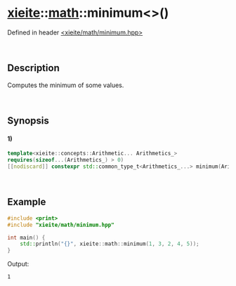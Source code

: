 # [xieite](../../xieite.md)\:\:[math](../../math.md)\:\:minimum\<\>\(\)
Defined in header [<xieite/math/minimum.hpp>](../../../include/xieite/math/minimum.hpp)

&nbsp;

## Description
Computes the minimum of some values.

&nbsp;

## Synopsis
#### 1)
```cpp
template<xieite::concepts::Arithmetic... Arithmetics_>
requires(sizeof...(Arithmetics_) > 0)
[[nodiscard]] constexpr std::common_type_t<Arithmetics_...> minimum(Arithmetics_... values) noexcept;
```

&nbsp;

## Example
```cpp
#include <print>
#include "xieite/math/minimum.hpp"

int main() {
    std::println("{}", xieite::math::minimum(1, 3, 2, 4, 5));
}
```
Output:
```
1
```
